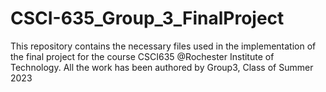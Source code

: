 # CSCI-635_Group_3_FinalProject
This repository contains the necessary files used in the implementation of the final project for the course CSCI635 @Rochester Institute of Technology. All the work has been authored by Group3, Class of Summer 2023

